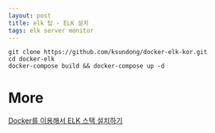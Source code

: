```yaml
---
layout: post
title: elk 팁 - ELK 설치
tags: elk server monitor
---
```


```
git clone https://github.com/ksundong/docker-elk-kor.git
cd docker-elk
docker-compose build && docker-compose up -d
```

# More
[Docker를 이용해서 ELK 스택 설치하기](https://velog.io/@dion/Docker를-이용해서-ELK-스택-설치하기)
